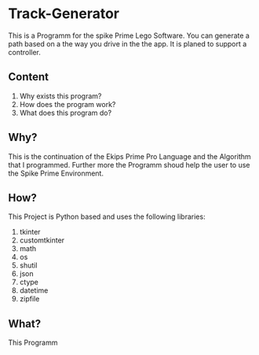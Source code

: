 # Track-Generator

This is a Programm for the spike Prime Lego Software.
You can generate a path based on a the way you drive in the the app.
It is planed to support a controller.

## Content

1. Why exists this program?
2. How does the program work?
3. What does this program do?

## Why?

This is the continuation of the Ekips Prime Pro Language and the Algorithm that 
I programmed. Further more the Programm shoud help the user to use the Spike Prime 
Environment.

## How?

This Project is Python based and uses the following libraries:
1. tkinter
2. customtkinter
3. math
4. os 
5. shutil 
6. json
7. ctype
8. datetime
9. zipfile

## What?

This Programm 